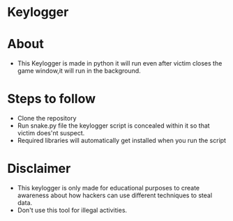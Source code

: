 # Keylogger
# About
* This Keylogger is made in python it will run even after victim closes the game window,it will run in the background.
# Steps to follow
* Clone the repository
* Run snake.py file the keylogger script is concealed within it so that victim does'nt suspect.
* Required libraries will automatically get installed when you run the script
# Disclaimer
* This keylogger is only made for educational purposes to create awareness about how hackers can use different techniques to steal data.
* Don't use this tool for illegal activities.
